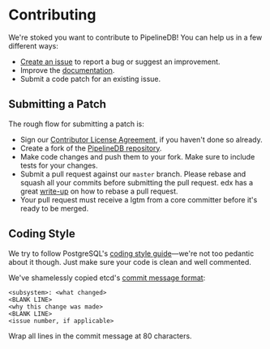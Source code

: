 Contributing
============

We're stoked you want to contribute to PipelineDB! You can help us in a few different ways:

- [Create an issue](https://github.com/pipelinedb/pipelinedb/issues/new) to report a bug or suggest an improvement.
- Improve the [documentation](https://github.com/pipelinedb/docs).
- Submit a code patch for an existing issue.

Submitting a Patch
------------------
The rough flow for submitting a patch is:

- Sign our [Contributor License Agreement](http://pipelinedb.com/community/cla), if you haven't done so already.
- Create a fork of the [PipelineDB repository](https://github.com/pipelinedb/pipelinedb).
- Make code changes and push them to your fork. Make sure to include tests for your changes.
- Submit a pull request against our `master` branch. Please rebase and squash all your commits before submitting the pull request. edx has a great [write-up](https://github.com/edx/edx-platform/wiki/How-to-Rebase-a-Pull-Request) on how to rebase a pull request.
- Your pull request must receive a lgtm from a core committer before it's ready to be merged.

Coding Style
------------
We try to follow PostgreSQL's [coding style guide](http://www.postgresql.org/docs/devel/static/source.html)—we're not too pedantic about it though. Just make sure your code is clean and well commented.

We've shamelessly copied etcd's [commit message format](https://github.com/coreos/etcd/blob/master/CONTRIBUTING.md#format-of-the-commit-message):

```
<subsystem>: <what changed>
<BLANK LINE>
<why this change was made>
<BLANK LINE>
<issue number, if applicable>
```

Wrap all lines in the commit message at 80 characters.
